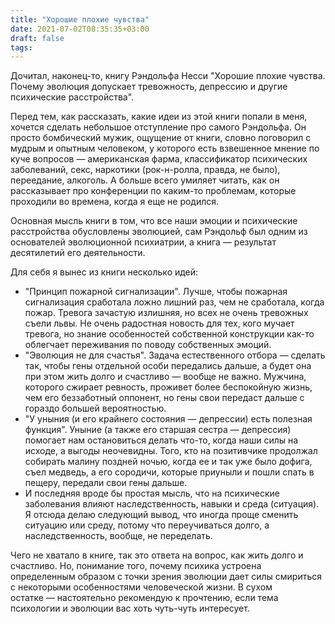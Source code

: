 ```yaml
---
title: "Хорошие плохие чувства"
date: 2021-07-02T08:35:35+03:00
draft: false
tags:
---
```


Дочитал, наконец-то, книгу Рэндольфа Несси "Хорошие плохие чувства. Почему эволюция допускает тревожность, депрессию и другие психические расстройства".

Перед тем, как рассказать, какие идеи из этой книги попали в меня, хочется сделать небольшое отступление про самого Рэндольфа. Он просто бомбический мужик, ощущение от книги, словно поговорил с мудрым и опытным человеком, у которого есть взвешенное мнение по куче вопросов — американская фарма, классификатор психических заболеваний, секс, наркотики (рок-н-ролла, правда, не было), переедание, алкоголь. А больше всего умиляет читать, как он рассказывает про конференции по каким-то проблемам, которые проходили во времена, когда я еще не родился.

<!--more-->

Основная мысль книги в том, что все наши эмоции и психические расстройства обусловлены эволюцией, сам Рэндольф был одним из основателей эволюционной психиатрии, а книга — результат десятилетий его деятельности.

Для себя я вынес из книги несколько идей:
- "Принцип пожарной сигнализации". Лучше, чтобы пожарная сигнализация сработала ложно лишний раз, чем не сработала, когда пожар. Тревога зачастую излишняя, но всех не очень тревожных съели львы. Не очень радостная новость для тех, кого мучает тревога, но знание особенностей собственной конструкции как-то облегчает переживания по поводу собственных эмоций.
- "Эволюция не для счастья". Задача естественного отбора — сделать так, чтобы гены отдельной особи передались дальше, а будет она при этом жить долго и счастливо — вообще не важно. Мужчина, которого сжирает ревность, проживет более беспокойную жизнь, чем его беззаботный оппонент, но гены свои передаст дальше с гораздо большей вероятностью.
- "У уныния (и его крайнего состояния — депрессии) есть полезная функция".  Уныние (а также его старшая сестра — депрессия) помогает нам остановиться делать что-то, когда наши силы на исходе, а выгоды неочевидны. Того, кто на позитивчике продолжал собирать малину поздней ночью, когда ее и так уже было дофига, съел медведь, а его сородичи, которые приуныли и пошли спать в пещеру, передали свои гены дальше.
- И последняя вроде бы простая мысль, что на психические заболевания влияют наследственность, навыки и среда (ситуация). Я отсюда делаю следующий вывод, что иногда проще сменить ситуацию или среду, потому что переучиваться долго, а наследственность, вообще, не переделать.

Чего не хватало в книге, так это ответа на вопрос, как жить долго и счастливо. Но, понимание того, почему психика устроена определенным образом с точки зрения эволюции дает силы смириться с некоторыми особенностями человеческой жизни. В сухом остатке — настоятельно рекомендую к прочтению, если тема психологии и эволюции вас хоть чуть-чуть интересует.
